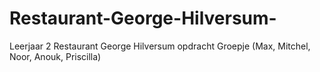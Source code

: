 # Restaurant-George-Hilversum-
Leerjaar 2 Restaurant George Hilversum opdracht Groepje (Max, Mitchel, Noor, Anouk, Priscilla)

